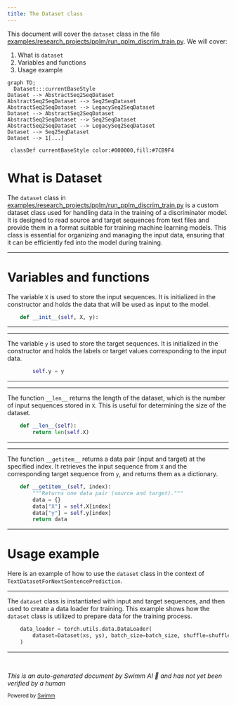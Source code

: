 ```yaml
---
title: The Dataset class
---
```

This document will cover the <SwmToken path="examples/research_projects/pplm/run_pplm_discrim_train.py" pos="212:1:1" line-data="        dataset=Dataset(xs, ys), batch_size=batch_size, shuffle=shuffle, collate_fn=cached_collate_fn">`dataset`</SwmToken> class in the file <SwmPath>[examples/research_projects/pplm/run_pplm_discrim_train.py](examples/research_projects/pplm/run_pplm_discrim_train.py)</SwmPath>. We will cover:

1. What is <SwmToken path="examples/research_projects/pplm/run_pplm_discrim_train.py" pos="212:1:1" line-data="        dataset=Dataset(xs, ys), batch_size=batch_size, shuffle=shuffle, collate_fn=cached_collate_fn">`dataset`</SwmToken>
2. Variables and functions
3. Usage example

```mermaid
graph TD;
  Dataset:::currentBaseStyle
Dataset --> AbstractSeq2SeqDataset
AbstractSeq2SeqDataset --> Seq2SeqDataset
AbstractSeq2SeqDataset --> LegacySeq2SeqDataset
Dataset --> AbstractSeq2SeqDataset
AbstractSeq2SeqDataset --> Seq2SeqDataset
AbstractSeq2SeqDataset --> LegacySeq2SeqDataset
Dataset --> Seq2SeqDataset
Dataset --> 1[...]

 classDef currentBaseStyle color:#000000,fill:#7CB9F4
```

# What is Dataset

The <SwmToken path="examples/research_projects/pplm/run_pplm_discrim_train.py" pos="212:1:1" line-data="        dataset=Dataset(xs, ys), batch_size=batch_size, shuffle=shuffle, collate_fn=cached_collate_fn">`dataset`</SwmToken> class in <SwmPath>[examples/research_projects/pplm/run_pplm_discrim_train.py](examples/research_projects/pplm/run_pplm_discrim_train.py)</SwmPath> is a custom dataset class used for handling data in the training of a discriminator model. It is designed to read source and target sequences from text files and provide them in a format suitable for training machine learning models. This class is essential for organizing and managing the input data, ensuring that it can be efficiently fed into the model during training.

<SwmSnippet path="/examples/research_projects/pplm/run_pplm_discrim_train.py" line="85">

---

# Variables and functions

The variable <SwmToken path="examples/research_projects/pplm/run_pplm_discrim_train.py" pos="85:8:8" line-data="    def __init__(self, X, y):">`X`</SwmToken> is used to store the input sequences. It is initialized in the constructor and holds the data that will be used as input to the model.

```python
    def __init__(self, X, y):
```

---

</SwmSnippet>

<SwmSnippet path="/examples/research_projects/pplm/run_pplm_discrim_train.py" line="88">

---

The variable <SwmToken path="examples/research_projects/pplm/run_pplm_discrim_train.py" pos="88:3:3" line-data="        self.y = y">`y`</SwmToken> is used to store the target sequences. It is initialized in the constructor and holds the labels or target values corresponding to the input data.

```python
        self.y = y
```

---

</SwmSnippet>

<SwmSnippet path="/examples/research_projects/pplm/run_pplm_discrim_train.py" line="90">

---

The function <SwmToken path="examples/research_projects/pplm/run_pplm_discrim_train.py" pos="90:3:3" line-data="    def __len__(self):">`__len__`</SwmToken> returns the length of the dataset, which is the number of input sequences stored in <SwmToken path="examples/research_projects/pplm/run_pplm_discrim_train.py" pos="91:7:7" line-data="        return len(self.X)">`X`</SwmToken>. This is useful for determining the size of the dataset.

```python
    def __len__(self):
        return len(self.X)
```

---

</SwmSnippet>

<SwmSnippet path="/examples/research_projects/pplm/run_pplm_discrim_train.py" line="93">

---

The function <SwmToken path="examples/research_projects/pplm/run_pplm_discrim_train.py" pos="93:3:3" line-data="    def __getitem__(self, index):">`__getitem__`</SwmToken> returns a data pair (input and target) at the specified index. It retrieves the input sequence from <SwmToken path="examples/research_projects/pplm/run_pplm_discrim_train.py" pos="96:4:4" line-data="        data[&quot;X&quot;] = self.X[index]">`X`</SwmToken> and the corresponding target sequence from <SwmToken path="examples/research_projects/pplm/run_pplm_discrim_train.py" pos="97:4:4" line-data="        data[&quot;y&quot;] = self.y[index]">`y`</SwmToken>, and returns them as a dictionary.

```python
    def __getitem__(self, index):
        """Returns one data pair (source and target)."""
        data = {}
        data["X"] = self.X[index]
        data["y"] = self.y[index]
        return data
```

---

</SwmSnippet>

# Usage example

Here is an example of how to use the <SwmToken path="examples/research_projects/pplm/run_pplm_discrim_train.py" pos="212:1:1" line-data="        dataset=Dataset(xs, ys), batch_size=batch_size, shuffle=shuffle, collate_fn=cached_collate_fn">`dataset`</SwmToken> class in the context of `TextDatasetForNextSentencePrediction`.

<SwmSnippet path="/examples/research_projects/pplm/run_pplm_discrim_train.py" line="211">

---

The <SwmToken path="examples/research_projects/pplm/run_pplm_discrim_train.py" pos="212:1:1" line-data="        dataset=Dataset(xs, ys), batch_size=batch_size, shuffle=shuffle, collate_fn=cached_collate_fn">`dataset`</SwmToken> class is instantiated with input and target sequences, and then used to create a data loader for training. This example shows how the <SwmToken path="examples/research_projects/pplm/run_pplm_discrim_train.py" pos="212:1:1" line-data="        dataset=Dataset(xs, ys), batch_size=batch_size, shuffle=shuffle, collate_fn=cached_collate_fn">`dataset`</SwmToken> class is utilized to prepare data for the training process.

```python
    data_loader = torch.utils.data.DataLoader(
        dataset=Dataset(xs, ys), batch_size=batch_size, shuffle=shuffle, collate_fn=cached_collate_fn
    )
```

---

</SwmSnippet>

&nbsp;

*This is an auto-generated document by Swimm AI 🌊 and has not yet been verified by a human*

<SwmMeta version="3.0.0" repo-id="Z2l0aHViJTNBJTNBdHJhbnNmb3JtZXJzJTNBJTNBc2h1anV1dQ==" repo-name="transformers" doc-type="general-class"><sup>Powered by [Swimm](/)</sup></SwmMeta>
